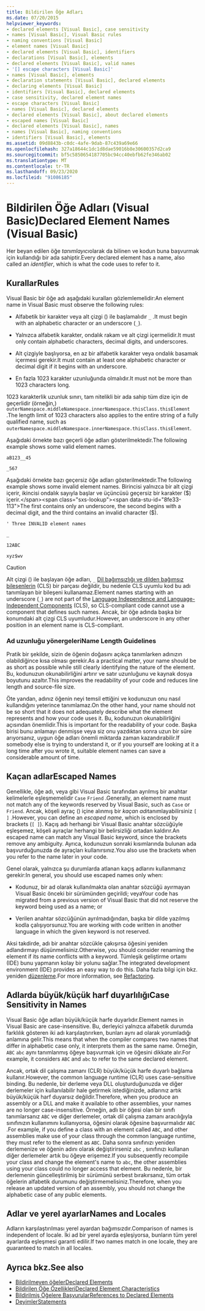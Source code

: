 ```yaml
---
title: Bildirilen Öğe Adları
ms.date: 07/20/2015
helpviewer_keywords:
- declared elements [Visual Basic], case sensitivity
- names [Visual Basic], Visual Basic rules
- naming conventions [Visual Basic]
- element names [Visual Basic]
- declared elements [Visual Basic], identifiers
- declarations [Visual Basic], elements
- declared elements [Visual Basic], valid names
- '[] escape characters [Visual Basic]'
- names [Visual Basic], elements
- declaration statements [Visual Basic], declared elements
- declaring elements [Visual Basic]
- identifiers [Visual Basic], declared elements
- case sensitivity, declared element names
- escape characters [Visual Basic]
- names [Visual Basic], declared elements
- declared elements [Visual Basic], about declared elements
- escaped names [Visual Basic]
- declared elements [Visual Basic], names
- names [Visual Basic], naming conventions
- identifiers [Visual Basic], elements
ms.assetid: 09d8843b-c0dc-4afe-9dab-87c439a69e66
ms.openlocfilehash: 327a18644c1dc1d8dae59016b8e30600357d2ca9
ms.sourcegitcommit: bf5c5850654187705bc94cc40ebfb62fe346ab02
ms.translationtype: MT
ms.contentlocale: tr-TR
ms.lasthandoff: 09/23/2020
ms.locfileid: "91086185"
---
```

# <a name="declared-element-names-visual-basic"></a><span data-ttu-id="8fe33-102">Bildirilen Öğe Adları (Visual Basic)</span><span class="sxs-lookup"><span data-stu-id="8fe33-102">Declared Element Names (Visual Basic)</span></span>

<span data-ttu-id="8fe33-103">Her beyan edilen öğe *tanımlayıcı*olarak da bilinen ve kodun buna başvurmak için kullandığı bir ada sahiptir.</span><span class="sxs-lookup"><span data-stu-id="8fe33-103">Every declared element has a name, also called an *identifier*, which is what the code uses to refer to it.</span></span>  
  
## <a name="rules"></a><span data-ttu-id="8fe33-104">Kurallar</span><span class="sxs-lookup"><span data-stu-id="8fe33-104">Rules</span></span>  

 <span data-ttu-id="8fe33-105">Visual Basic bir öğe adı aşağıdaki kuralları gözlemlemelidir:</span><span class="sxs-lookup"><span data-stu-id="8fe33-105">An element name in Visual Basic must observe the following rules:</span></span>  
  
- <span data-ttu-id="8fe33-106">Alfabetik bir karakter veya alt çizgi () ile başlamalıdır `_` .</span><span class="sxs-lookup"><span data-stu-id="8fe33-106">It must begin with an alphabetic character or an underscore (`_`).</span></span>  
  
- <span data-ttu-id="8fe33-107">Yalnızca alfabetik karakter, ondalık rakam ve alt çizgi içermelidir.</span><span class="sxs-lookup"><span data-stu-id="8fe33-107">It must only contain alphabetic characters, decimal digits, and underscores.</span></span>  
  
- <span data-ttu-id="8fe33-108">Alt çizgiyle başlıyorsa, en az bir alfabetik karakter veya ondalık basamak içermesi gerekir.</span><span class="sxs-lookup"><span data-stu-id="8fe33-108">It must contain at least one alphabetic character or decimal digit if it begins with an underscore.</span></span>  
  
- <span data-ttu-id="8fe33-109">En fazla 1023 karakter uzunluğunda olmalıdır.</span><span class="sxs-lookup"><span data-stu-id="8fe33-109">It must not be more than 1023 characters long.</span></span>  
  
 <span data-ttu-id="8fe33-110">1023 karakterlik uzunluk sınırı, tam nitelikli bir ada sahip tüm dize için de geçerlidir (örneğin,) `outerNamespace.middleNamespace.innerNamespace.thisClass.thisElement` .</span><span class="sxs-lookup"><span data-stu-id="8fe33-110">The length limit of 1023 characters also applies to the entire string of a fully qualified name, such as `outerNamespace.middleNamespace.innerNamespace.thisClass.thisElement`.</span></span>  
  
 <span data-ttu-id="8fe33-111">Aşağıdaki örnekte bazı geçerli öğe adları gösterilmektedir.</span><span class="sxs-lookup"><span data-stu-id="8fe33-111">The following example shows some valid element names.</span></span>  
  
 `aB123__45`  
  
 `_567`  
  
 <span data-ttu-id="8fe33-112">Aşağıdaki örnekte bazı geçersiz öğe adları gösterilmektedir.</span><span class="sxs-lookup"><span data-stu-id="8fe33-112">The following example shows some invalid element names.</span></span> <span data-ttu-id="8fe33-113">Birincisi yalnızca bir alt çizgi içerir, ikincisi ondalık sayıyla başlar ve üçüncüsü geçersiz bir karakter ($) içerir.</span><span class="sxs-lookup"><span data-stu-id="8fe33-113">The first contains only an underscore, the second begins with a decimal digit, and the third contains an invalid character ($).</span></span>  
  
 `' Three INVALID element names`  
  
 `_`  
  
 `12ABC`  
  
 `xyz$wv`  
  
> [!CAUTION]
> <span data-ttu-id="8fe33-114">Alt çizgi () ile başlayan öğe adları, `_` [Dil bağımsızlığı ve dilden bağımsız bileşenlerin](../../../../standard/language-independence-and-language-independent-components.md) (CLS) bir parçası değildir, bu nedenle CLS uyumlu kod bu adı tanımlayan bir bileşeni kullanamaz.</span><span class="sxs-lookup"><span data-stu-id="8fe33-114">Element names starting with an underscore (`_`) are not part of the [Language Independence and Language-Independent Components](../../../../standard/language-independence-and-language-independent-components.md) (CLS), so CLS-compliant code cannot use a component that defines such names.</span></span> <span data-ttu-id="8fe33-115">Ancak, bir öğe adında başka bir konumdaki alt çizgi CLS uyumludur.</span><span class="sxs-lookup"><span data-stu-id="8fe33-115">However, an underscore in any other position in an element name is CLS-compliant.</span></span>  
  
### <a name="name-length-guidelines"></a><span data-ttu-id="8fe33-116">Ad uzunluğu yönergeleri</span><span class="sxs-lookup"><span data-stu-id="8fe33-116">Name Length Guidelines</span></span>  

 <span data-ttu-id="8fe33-117">Pratik bir şekilde, sizin de öğenin doğasını açıkça tanımlarken adınızın olabildiğince kısa olması gerekir.</span><span class="sxs-lookup"><span data-stu-id="8fe33-117">As a practical matter, your name should be as short as possible while still clearly identifying the nature of the element.</span></span> <span data-ttu-id="8fe33-118">Bu, kodunuzun okunabilirliğini artırır ve satır uzunluğunu ve kaynak dosya boyutunu azaltır.</span><span class="sxs-lookup"><span data-stu-id="8fe33-118">This improves the readability of your code and reduces line length and source-file size.</span></span>  
  
 <span data-ttu-id="8fe33-119">Öte yandan, adınız öğenin neyi temsil ettiğini ve kodunuzun onu nasıl kullandığını yeterince tanımlamaz.</span><span class="sxs-lookup"><span data-stu-id="8fe33-119">On the other hand, your name should not be so short that it does not adequately describe what the element represents and how your code uses it.</span></span> <span data-ttu-id="8fe33-120">Bu, kodunuzun okunabilirliğini açısından önemlidir.</span><span class="sxs-lookup"><span data-stu-id="8fe33-120">This is important for the readability of your code.</span></span> <span data-ttu-id="8fe33-121">Başka birisi bunu anlamayı denmişse veya siz onu yazdıktan sonra uzun bir süre arıyorsanız, uygun öğe adları önemli miktarda zaman kazandırabilir.</span><span class="sxs-lookup"><span data-stu-id="8fe33-121">If somebody else is trying to understand it, or if you yourself are looking at it a long time after you wrote it, suitable element names can save a considerable amount of time.</span></span>  
  
## <a name="escaped-names"></a><span data-ttu-id="8fe33-122">Kaçan adlar</span><span class="sxs-lookup"><span data-stu-id="8fe33-122">Escaped Names</span></span>  

 <span data-ttu-id="8fe33-123">Genellikle, öğe adı, veya gibi Visual Basic tarafından ayrılmış bir anahtar kelimelerle eşleşmemelidir `Case` `Friend` .</span><span class="sxs-lookup"><span data-stu-id="8fe33-123">Generally, an element name must not match any of the keywords reserved by Visual Basic, such as `Case` or `Friend`.</span></span> <span data-ttu-id="8fe33-124">Ancak, köşeli ayraç () içine alınmış bir *kaçan adı*tanımlayabilirsiniz `[ ]` .</span><span class="sxs-lookup"><span data-stu-id="8fe33-124">However, you can define an *escaped name*, which is enclosed by brackets (`[ ]`).</span></span> <span data-ttu-id="8fe33-125">Kaçış adı herhangi bir Visual Basic anahtar sözcüğüyle eşleşemez, köşeli ayraçlar herhangi bir belirsizliği ortadan kaldırır.</span><span class="sxs-lookup"><span data-stu-id="8fe33-125">An escaped name can match any Visual Basic keyword, since the brackets remove any ambiguity.</span></span> <span data-ttu-id="8fe33-126">Ayrıca, kodunuzun sonraki kısımlarında bulunan ada başvurduğunuzda de ayraçları kullanırsınız.</span><span class="sxs-lookup"><span data-stu-id="8fe33-126">You also use the brackets when you refer to the name later in your code.</span></span>  
  
 <span data-ttu-id="8fe33-127">Genel olarak, yalnızca şu durumlarda atlanan kaçış adlarını kullanmanız gerekir:</span><span class="sxs-lookup"><span data-stu-id="8fe33-127">In general, you should use escaped names only when:</span></span>  
  
- <span data-ttu-id="8fe33-128">Kodunuz, bir ad olarak kullanılmakta olan anahtar sözcüğü ayırmayan Visual Basic önceki bir sürümünden geçirildi; veya</span><span class="sxs-lookup"><span data-stu-id="8fe33-128">Your code has migrated from a previous version of Visual Basic that did not reserve the keyword being used as a name; or</span></span>  
  
- <span data-ttu-id="8fe33-129">Verilen anahtar sözcüğünün ayrılmadığından, başka bir dilde yazılmış kodla çalışıyorsunuz.</span><span class="sxs-lookup"><span data-stu-id="8fe33-129">You are working with code written in another language in which the given keyword is not reserved.</span></span>  
  
 <span data-ttu-id="8fe33-130">Aksi takdirde, adı bir anahtar sözcükle çakışırsa öğesini yeniden adlandırmayı düşünmelisiniz.</span><span class="sxs-lookup"><span data-stu-id="8fe33-130">Otherwise, you should consider renaming the element if its name conflicts with a keyword.</span></span> <span data-ttu-id="8fe33-131">Tümleşik geliştirme ortamı (IDE) bunu yapmanın kolay bir yolunu sağlar.</span><span class="sxs-lookup"><span data-stu-id="8fe33-131">The integrated development environment (IDE) provides an easy way to do this.</span></span> <span data-ttu-id="8fe33-132">Daha fazla bilgi için bkz. yeniden [düzenleme](/visualstudio/ide/refactoring-in-visual-studio).</span><span class="sxs-lookup"><span data-stu-id="8fe33-132">For more information, see [Refactoring](/visualstudio/ide/refactoring-in-visual-studio).</span></span>  
  
## <a name="case-sensitivity-in-names"></a><span data-ttu-id="8fe33-133">Adlarda büyük/küçük harf duyarlılığı</span><span class="sxs-lookup"><span data-stu-id="8fe33-133">Case Sensitivity in Names</span></span>  

 <span data-ttu-id="8fe33-134">Visual Basic öğe adları büyük/küçük harfe duyarlıdır.</span><span class="sxs-lookup"><span data-stu-id="8fe33-134">Element names in Visual Basic are case-insensitive.</span></span> <span data-ttu-id="8fe33-135">Bu, derleyici yalnızca alfabetik durumda farklılık gösteren iki adı karşılaştırırken, bunları aynı ad olarak yorumladığı anlamına gelir.</span><span class="sxs-lookup"><span data-stu-id="8fe33-135">This means that when the compiler compares two names that differ in alphabetic case only, it interprets them as the same name.</span></span> <span data-ttu-id="8fe33-136">Örneğin, `ABC` `abc` aynı tanımlanmış öğeye başvurmak için ve öğesini dikkate alır.</span><span class="sxs-lookup"><span data-stu-id="8fe33-136">For example, it considers `ABC` and `abc` to refer to the same declared element.</span></span>  
  
 <span data-ttu-id="8fe33-137">Ancak, ortak dil çalışma zamanı (CLR) büyük/küçük harfe duyarlı bağlama kullanır.</span><span class="sxs-lookup"><span data-stu-id="8fe33-137">However, the common language runtime (CLR) uses case-sensitive binding.</span></span> <span data-ttu-id="8fe33-138">Bu nedenle, bir derleme veya DLL oluşturduğunuzda ve diğer derlemeler için kullanılabilir hale getirmek istediğinizde, adlarınız artık büyük/küçük harf duyarsız değildir.</span><span class="sxs-lookup"><span data-stu-id="8fe33-138">Therefore, when you produce an assembly or a DLL and make it available to other assemblies, your names are no longer case-insensitive.</span></span> <span data-ttu-id="8fe33-139">Örneğin, adlı bir öğesi olan bir sınıfı tanımlarsanız `ABC` ve diğer derlemeler, ortak dil çalışma zamanı aracılığıyla sınıfınızın kullanımını kullanıyorsa, öğesini olarak öğesine başvurmalıdır `ABC` .</span><span class="sxs-lookup"><span data-stu-id="8fe33-139">For example, if you define a class with an element called `ABC`, and other assemblies make use of your class through the common language runtime, they must refer to the element as `ABC`.</span></span> <span data-ttu-id="8fe33-140">Daha sonra sınıfınızı yeniden derlemenize ve öğenin adını olarak değiştirirseniz `abc` , sınıfınızı kullanan diğer derlemeler artık bu öğeye erişemez.</span><span class="sxs-lookup"><span data-stu-id="8fe33-140">If you subsequently recompile your class and change the element's name to `abc`, the other assemblies using your class could no longer access that element.</span></span> <span data-ttu-id="8fe33-141">Bu nedenle, bir derlemenin güncelleştirilmiş bir sürümünü serbest bırakırsanız, tüm ortak öğelerin alfabetik durumunu değiştirmemelisiniz.</span><span class="sxs-lookup"><span data-stu-id="8fe33-141">Therefore, when you release an updated version of an assembly, you should not change the alphabetic case of any public elements.</span></span>  
  
## <a name="names-and-locales"></a><span data-ttu-id="8fe33-142">Adlar ve yerel ayarlar</span><span class="sxs-lookup"><span data-stu-id="8fe33-142">Names and Locales</span></span>  

 <span data-ttu-id="8fe33-143">Adların karşılaştırılması yerel ayardan bağımsızdır.</span><span class="sxs-lookup"><span data-stu-id="8fe33-143">Comparison of names is independent of locale.</span></span> <span data-ttu-id="8fe33-144">İki ad bir yerel ayarda eşleşiyorsa, bunların tüm yerel ayarlarda eşleşmesi garanti edilir.</span><span class="sxs-lookup"><span data-stu-id="8fe33-144">If two names match in one locale, they are guaranteed to match in all locales.</span></span>  
  
## <a name="see-also"></a><span data-ttu-id="8fe33-145">Ayrıca bkz.</span><span class="sxs-lookup"><span data-stu-id="8fe33-145">See also</span></span>

- [<span data-ttu-id="8fe33-146">Bildirilmeyen öğeler</span><span class="sxs-lookup"><span data-stu-id="8fe33-146">Declared Elements</span></span>](index.md)
- [<span data-ttu-id="8fe33-147">Bildirilen Öğe Özellikleri</span><span class="sxs-lookup"><span data-stu-id="8fe33-147">Declared Element Characteristics</span></span>](declared-element-characteristics.md)
- [<span data-ttu-id="8fe33-148">Bildirilmiş Öğelere Başvurular</span><span class="sxs-lookup"><span data-stu-id="8fe33-148">References to Declared Elements</span></span>](references-to-declared-elements.md)
- [<span data-ttu-id="8fe33-149">Deyimler</span><span class="sxs-lookup"><span data-stu-id="8fe33-149">Statements</span></span>](../../../language-reference/statements/index.md)
